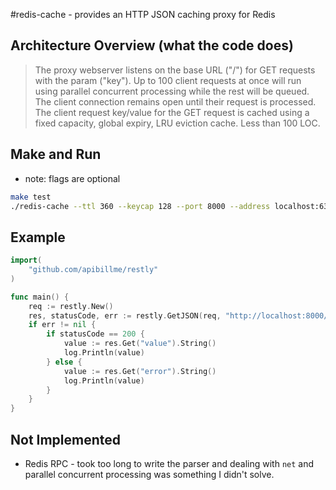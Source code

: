 #redis-cache - provides an HTTP JSON caching proxy for Redis

## Architecture Overview (what the code does)

> The proxy webserver listens on the base URL ("/") for GET requests with the param ("key").
> Up to 100 client requests at once will run using parallel concurrent processing while the rest will be queued. The client connection remains open until their request is processed.
> The client request key/value for the GET request is cached using a fixed capacity, global expiry, LRU eviction cache.
> Less than 100 LOC.

## Make and Run
- note: flags are optional

```bash
make test
./redis-cache --ttl 360 --keycap 128 --port 8000 --address localhost:6379
```

## Example

```go
import(
    "github.com/apibillme/restly"
)

func main() {
    req := restly.New()
    res, statusCode, err := restly.GetJSON(req, "http://localhost:8000/", `?key=123`)
    if err != nil {
        if statusCode == 200 {
            value := res.Get("value").String()
            log.Println(value)
        } else {
            value := res.Get("error").String()
            log.Println(value)
        }
    }
}
```

## Not Implemented
- Redis RPC - took too long to write the parser and dealing with `net` and parallel concurrent processing was something I didn't solve.
